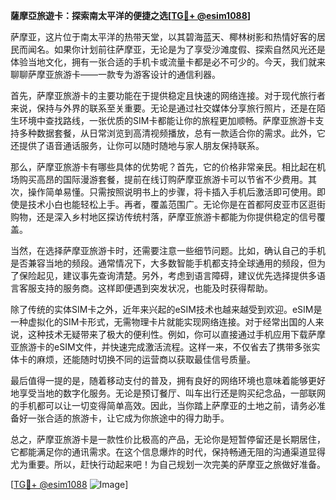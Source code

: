 **薩摩亞旅遊卡：探索南太平洋的便捷之选[[TG💪+ @esim1088](https://t.me/s/esim1088)]**

萨摩亚，这片位于南太平洋的热带天堂，以其碧海蓝天、椰林树影和热情好客的居民而闻名。如果你计划前往萨摩亚，无论是为了享受沙滩度假、探索自然风光还是体验当地文化，拥有一张合适的手机卡或流量卡都是必不可少的。今天，我们就来聊聊萨摩亚旅游卡——一款专为游客设计的通信利器。

首先，萨摩亚旅游卡的主要功能在于提供稳定且快速的网络连接。对于现代旅行者来说，保持与外界的联系至关重要。无论是通过社交媒体分享旅行照片，还是在陌生环境中查找路线，一张优质的SIM卡都能让你的旅程更加顺畅。萨摩亚旅游卡支持多种数据套餐，从日常浏览到高清视频播放，总有一款适合你的需求。此外，它还提供了语音通话服务，让你可以随时随地与家人朋友保持联系。

那么，萨摩亚旅游卡有哪些具体的优势呢？首先，它的价格非常亲民。相比起在机场购买高昂的国际漫游套餐，提前在线订购萨摩亚旅游卡可以节省不少费用。其次，操作简单易懂。只需按照说明书上的步骤，将卡插入手机后激活即可使用。即使是技术小白也能轻松上手。再者，覆盖范围广。无论你是在首都阿皮亚市区逛街购物，还是深入乡村地区探访传统村落，萨摩亚旅游卡都能为你提供稳定的信号覆盖。

当然，在选择萨摩亚旅游卡时，还需要注意一些细节问题。比如，确认自己的手机是否兼容当地的频段。通常情况下，大多数智能手机都支持全球通用的频段，但为了保险起见，建议事先查询清楚。另外，考虑到语言障碍，建议优先选择提供多语言客服支持的服务商。这样即便遇到突发状况，也能及时获得帮助。

除了传统的实体SIM卡之外，近年来兴起的eSIM技术也越来越受到欢迎。eSIM是一种虚拟化的SIM卡形式，无需物理卡片就能实现网络连接。对于经常出国的人来说，这种技术无疑带来了极大的便利性。例如，你可以直接通过手机应用下载萨摩亚旅游卡的eSIM文件，并快速完成激活流程。这样一来，不仅省去了携带多张实体卡的麻烦，还能随时切换不同的运营商以获取最佳信号质量。

最后值得一提的是，随着移动支付的普及，拥有良好的网络环境也意味着能够更好地享受当地的数字化服务。无论是预订餐厅、叫车出行还是购买纪念品，一部联网的手机都可以让一切变得简单高效。因此，当你踏上萨摩亚的土地之前，请务必准备好一张合适的旅游卡，让它成为你旅途中的得力助手。

总之，萨摩亚旅游卡是一款性价比极高的产品，无论你是短暂停留还是长期居住，它都能满足你的通讯需求。在这个信息爆炸的时代，保持畅通无阻的沟通渠道显得尤为重要。所以，赶快行动起来吧！为自己规划一次完美的萨摩亚之旅做好准备。

[[TG💪+ @esim1088](https://t.me/s/esim1088) ![Image](https://i.postimg.cc/4NQfJmqS/Snipaste-2025-05-13-00-14-12.png)]